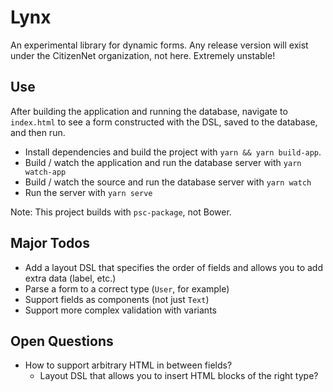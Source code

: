 # Lynx

An experimental library for dynamic forms. Any release version will exist under the CitizenNet organization, not here. Extremely unstable!

## Use

After building the application and running the database, navigate to `index.html` to see a form constructed with the DSL, saved to the database, and then run.

- Install dependencies and build the project with `yarn && yarn build-app`.
- Build / watch the application and run the database server with `yarn watch-app`
- Build / watch the source and run the database server with `yarn watch`
- Run the server with `yarn serve`

Note: This project builds with `psc-package`, not Bower.

## Major Todos

- Add a layout DSL that specifies the order of fields and allows you to add extra data (label, etc.)
- Parse a form to a correct type (`User`, for example)
- Support fields as components (not just `Text`)
- Support more complex validation with variants

## Open Questions

- How to support arbitrary HTML in between fields?
  - Layout DSL that allows you to insert HTML blocks of the right type?
